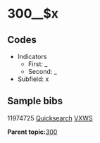# 300\_\_$x

## Codes

-   Indicators
    -   First: \_
    -   Second: \_
-   Subfield: x

## Sample bibs

11974725 [Quicksearch](https://search.library.yale.edu/catalog/11974725) [VXWS](http://prodorbis.library.yale.edu:7014/vxws/GetHoldingsService?bibId=11974725)

**Parent topic:**[300](../../tags/300/300.md)

